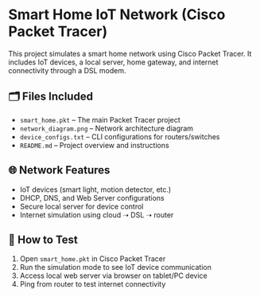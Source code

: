 # Smart Home IoT Network (Cisco Packet Tracer)

This project simulates a smart home network using Cisco Packet Tracer. It includes IoT devices, a local server, home gateway, and internet connectivity through a DSL modem.

## 🗂️ Files Included
- `smart_home.pkt` – The main Packet Tracer project
- `network_diagram.png` – Network architecture diagram
- `device_configs.txt` – CLI configurations for routers/switches
- `README.md` – Project overview and instructions

## 🌐 Network Features
- IoT devices (smart light, motion detector, etc.)
- DHCP, DNS, and Web Server configurations
- Secure local server for device control
- Internet simulation using cloud ➝ DSL ➝ router

## 🧪 How to Test
1. Open `smart_home.pkt` in Cisco Packet Tracer
2. Run the simulation mode to see IoT device communication
3. Access local web server via browser on tablet/PC device
4. Ping from router to test internet connectivity

